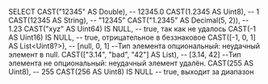 SELECT
    CAST("12345" AS Double),                -- 12345.0
    CAST(1.2345 AS Uint8),                  -- 1
    CAST(12345 AS String),                  -- "12345"
    CAST("1.2345" AS Decimal(5, 2)),        -- 1.23
    CAST("xyz" AS Uint64) IS NULL,          -- true, так как не удалось
    CAST(-1 AS Uint16) IS NULL,             -- true, отрицательное в беззнаковое
    CAST([-1, 0, 1] AS List<Uint8?>),             -- [null, 0, 1]
        --Тип элемента опциональный: неудачный элемент в null.
    CAST(["3.14", "bad", "42"] AS List<Float>),   -- [3.14, 42]
        --Тип элемента не опциональный: неудачный элемент удалён.
    CAST(255 AS Uint8),                     -- 255
    CAST(256 AS Uint8) IS NULL              -- true, выходит за диапазон

